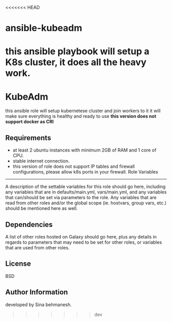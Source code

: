 <<<<<<< HEAD
# ansible-kubeadm
this ansible playbook will setup a K8s cluster, it does all the heavy work.
=======
KubeAdm
=========

this ansible role will setup kubernetese cluster and join workers to it
it will make sure everything is healthy and ready to use
**this version does not support docker as CRI**

Requirements
------------

* at least 2 ubuntu instances with minimum 2GB of RAM and 1 core of CPU.
* stable internet connection.
* this version of role does not support IP tables and firewall configurations, please allow k8s ports in your firewall.
Role Variables
--------------

A description of the settable variables for this role should go here, including any variables that are in defaults/main.yml, vars/main.yml, and any variables that can/should be set via parameters to the role. Any variables that are read from other roles and/or the global scope (ie. hostvars, group vars, etc.) should be mentioned here as well.

Dependencies
------------

A list of other roles hosted on Galaxy should go here, plus any details in regards to parameters that may need to be set for other roles, or variables that are used from other roles.


License
-------

BSD

Author Information
------------------

developed by Sina behmanesh.
>>>>>>> dev
